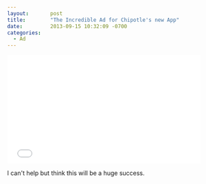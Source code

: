 ```yaml
---
layout:       post
title:        "The Incredible Ad for Chipotle's new App"
date:         2013-09-15 10:32:09 -0700
categories:
  - Ad
---
```


<iframe class="embedly-embed" src="//cdn.embedly.com/widgets/media.html?src=https%3A%2F%2Fwww.youtube.com%2Fembed%2FlUtnas5ScSE%3Ffeature%3Doembed&url=https%3A%2F%2Fwww.youtube.com%2Fwatch%3Fv%3DlUtnas5ScSE&image=https%3A%2F%2Fi.ytimg.com%2Fvi%2FlUtnas5ScSE%2Fhqdefault.jpg&key=d815972c91e546edb5d2d02e509f8b1c&type=text%2Fhtml&schema=youtube" width="450" height="253" scrolling="no" frameborder="0" allowfullscreen></iframe>

I can't help but think this will be a huge success.

